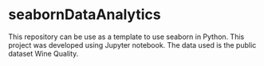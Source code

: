 # seabornDataAnalytics
This repository can be use as a template to use seaborn in Python. This project was developed using Jupyter notebook. The data used is the public dataset Wine Quality.
